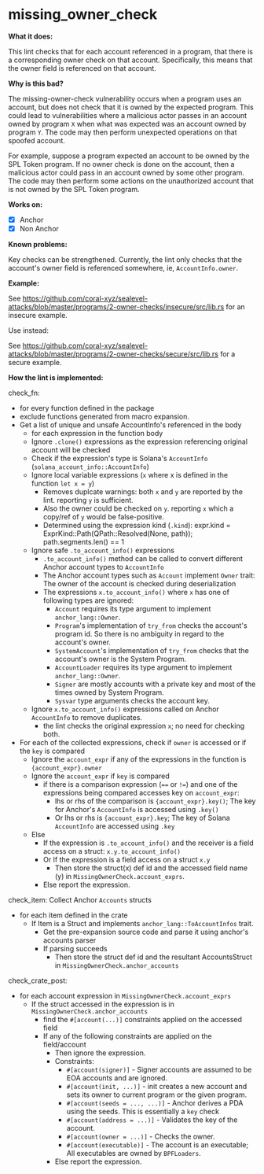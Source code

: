 # missing_owner_check

**What it does:**

This lint checks that for each account referenced in a program, that there is a
corresponding owner check on that account. Specifically, this means that the owner
field is referenced on that account.

**Why is this bad?**

The missing-owner-check vulnerability occurs when a program uses an account, but does
not check that it is owned by the expected program. This could lead to vulnerabilities
where a malicious actor passes in an account owned by program `X` when what was expected
was an account owned by program `Y`. The code may then perform unexpected operations
on that spoofed account.

For example, suppose a program expected an account to be owned by the SPL Token program.
If no owner check is done on the account, then a malicious actor could pass in an
account owned by some other program. The code may then perform some actions on the
unauthorized account that is not owned by the SPL Token program.

**Works on:**

- [x] Anchor
- [x] Non Anchor

**Known problems:**

Key checks can be strengthened. Currently, the lint only checks that the account's owner
field is referenced somewhere, ie, `AccountInfo.owner`.

**Example:**

See https://github.com/coral-xyz/sealevel-attacks/blob/master/programs/2-owner-checks/insecure/src/lib.rs
for an insecure example.

Use instead:

See https://github.com/coral-xyz/sealevel-attacks/blob/master/programs/2-owner-checks/secure/src/lib.rs
for a secure example.

**How the lint is implemented:**

check_fn:

- for every function defined in the package
- exclude functions generated from macro expansion.
- Get a list of unique and unsafe AccountInfo's referenced in the body
  - for each expression in the function body
  - Ignore `.clone()` expressions as the expression referencing original account will be checked
  - Check if the expression's type is Solana's `AccountInfo` (`solana_account_info::AccountInfo`)
  - Ignore local variable expressions (`x` where x is defined in the function `let x = y`)
    - Removes duplcate warnings: both `x` and `y` are reported by the lint. reporting `y` is sufficient.
    - Also the owner could be checked on `y`. reporting `x` which a copy/ref of `y` would be false-positive.
    - Determined using the expression kind (`.kind`): expr.kind = ExprKind::Path(QPath::Resolved(None, path)); path.segments.len() == 1
  - Ignore safe `.to_account_info()` expressions
    - `.to_account_info()` method can be called to convert different Anchor account types to `AccountInfo`
    - The Anchor account types such as `Account` implement `Owner` trait: The owner of the account is checked during deserialization
    - The expressions `x.to_account_info()` where `x` has one of following types are ignored:
      - `Account` requires its type argument to implement `anchor_lang::Owner`.
      - `Program`'s implementation of `try_from` checks the account's program id. So there is
        no ambiguity in regard to the account's owner.
      - `SystemAccount`'s implementation of `try_from` checks that the account's owner is the System Program.
      - `AccountLoader` requires its type argument to implement `anchor_lang::Owner`.
      - `Signer` are mostly accounts with a private key and most of the times owned by System Program.
      - `Sysvar` type arguments checks the account key.
  - Ignore `x.to_account_info()` expressions called on Anchor `AccountInfo` to remove duplicates.
    - the lint checks the original expression `x`; no need for checking both.
- For each of the collected expressions, check if `owner` is accessed or if the `key` is compared
  - Ignore the `account_expr` if any of the expressions in the function is `{account_expr}.owner`
  - Ignore the `account_expr` if `key` is compared
    - if there is a comparison expression (`==` or `!=`) and one of the expressions being compared accesses key on `account_expr`:
      - lhs or rhs of the comparison is `{account_expr}.key()`; The key for Anchor's `AccountInfo` is accessed using `.key()`
      - Or lhs or rhs is `{account_expr}.key`; The key of Solana `AccountInfo` are accessed using `.key`
  - Else
    - If the expression is `.to_account_info()` and the receiver is a field access on a struct: `x.y.to_account_info()`
    - Or If the expression is a field access on a struct `x.y`
      - Then store the struct(x) def id and the accessed field name (y) in `MissingOwnerCheck.account_exprs`.
    - Else report the expression.

check_item: Collect Anchor `Accounts` structs

- for each item defined in the crate
  - If Item is a Struct and implements `anchor_lang::ToAccountInfos` trait.
    - Get the pre-expansion source code and parse it using anchor's accounts parser
    - If parsing succeeds
      - Then store the struct def id and the resultant AccountsStruct in `MissingOwnerCheck.anchor_accounts`

check_crate_post:

- for each account expression in `MissingOwnerCheck.account_exprs`
  - If the struct accessed in the expression is in `MissingOwnerCheck.anchor_accounts`
    - find the `#[account(...)]` constraints applied on the accessed field
    - If any of the following constraints are applied on the field/account
      - Then ignore the expression.
      - Constraints:
        - `#[account(signer)]` - Signer accounts are assumed to be EOA accounts and are ignored.
        - `#[account(init, ...)]` - init creates a new account and sets its owner to current program or the given program.
        - `#[account(seeds = ..., ...)]` - Anchor derives a PDA using the seeds. This is essentially a `key` check
        - `#[account(address = ...)]` - Validates the key of the account.
        - `#[account(owner = ...)]` - Checks the owner.
        - `#[account(executable)]` - The account is an executable; All executables are owned by `BPFLoaders`.
      - Else report the expression.
